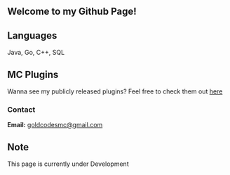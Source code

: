 ## Welcome to my Github Page!

## Languages

Java, Go, C++, SQL

## MC Plugins

Wanna see my publicly released plugins? Feel free to check them out [here](https://www.spigotmc.org/resources/authors/goldencodes.476342/)

### Contact

**Email:** goldcodesmc@gmail.com

## Note

This page is currently under Development
